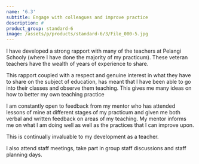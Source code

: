 ```yaml
---
name: '6.3'
subtitle: Engage with colleagues and improve practice
description: #
product_group: standard-6
image: /assets/p/products/standard-6/3/File_000-5.jpg
---
```

I have developed a strong rapport with many of the teachers at Pelangi Schooly (where I have done the majority of my practicum). These veteran teachers  have the wealth of years of experience to share.  

This rapport coupled with a respect and genuine interest in what they have to share on the subject of education, has meant that I have been able to go into their classes and observe them teaching.  This gives me many ideas on how to better my own teaching practice

I am constantly open to feedback from my mentor who has attended lessons of mine at different stages of my practicum and given me both verbal and written feedback on areas of my teaching.  My mentor informs me on what I am doing well as well as the practices  that I can improve upon.

This is continually invaluable to my development as a teacher.

I also attend staff meetings, take part in group staff discussions and staff planning days.
